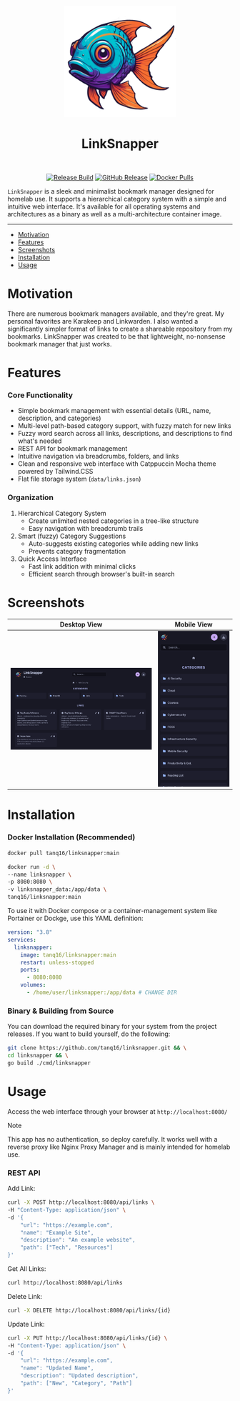 <p align="center">
<img src="/assets/logo.png" alt="LinkSnapper Logo" width=250px /><br>
<h1 align="center">LinkSnapper</h1><br>

<p align="center">
<a href="https://github.com/tanq16/linksnapper/actions/workflows/release.yml"><img src="https://github.com/tanq16/linksnapper/actions/workflows/release.yml/badge.svg" alt="Release Build"></a>&nbsp;<a href="https://github.com/Tanq16/linksnapper/releases"><img alt="GitHub Release" src="https://img.shields.io/github/v/release/tanq16/linksnapper"></a>&nbsp;<a href="https://hub.docker.com/r/tanq16/linksnapper"><img alt="Docker Pulls" src="https://img.shields.io/docker/pulls/tanq16/linksnapper"></a>
</p>
</p>

`LinkSnapper` is a sleek and minimalist bookmark manager designed for homelab use. It supports a hierarchical category system with a simple and intuitive web interface. It's available for all operating systems and architectures as a binary as well as a multi-architecture container image.

---

- [Motivation](#motivation)
- [Features](#features)
- [Screenshots](#screenshots)
- [Installation](#installation)
- [Usage](#usage)

# Motivation

There are numerous bookmark managers available, and they're great. My personal favorites are Karakeep and Linkwarden. I also wanted a significantly simpler format of links to create a shareable repository from my bookmarks. LinkSnapper was created to be that lightweight, no-nonsense bookmark manager that just works.

# Features

### Core Functionality

- Simple bookmark management with essential details (URL, name, description, and categories)
- Multi-level path-based category support, with fuzzy match for new links
- Fuzzy word search across all links, descriptions, and descriptions to find what's needed
- REST API for bookmark management
- Intuitive navigation via breadcrumbs, folders, and links
- Clean and responsive web interface with Catppuccin Mocha theme powered by Tailwind.CSS
- Flat file storage system (`data/links.json`)

### Organization

1. Hierarchical Category System
    - Create unlimited nested categories in a tree-like structure
    - Easy navigation with breadcrumb trails
2. Smart (fuzzy) Category Suggestions
    - Auto-suggests existing categories while adding new links
    - Prevents category fragmentation
3. Quick Access Interface
    - Fast link addition with minimal clicks
    - Efficient search through browser's built-in search

# Screenshots

| Desktop View | Mobile View |
| --- | --- |
| <img src="/assets/d.png" alt="Desktop" /> | <img src="/assets/m.png" alt="Mobile" /> |

# Installation

### Docker Installation (Recommended)

```bash
docker pull tanq16/linksnapper:main
```

```bash
docker run -d \
--name linksnapper \
-p 8080:8080 \
-v linksnapper_data:/app/data \
tanq16/linksnapper:main
```

To use it with Docker compose or a container-management system like Portainer or Dockge, use this YAML definition:

```yaml
version: "3.8"
services:
  linksnapper:
    image: tanq16/linksnapper:main
    restart: unless-stopped
    ports:
      - 8080:8080
    volumes:
      - /home/user/linksnapper:/app/data # CHANGE DIR
```

### Binary & Building from Source

You can download the required binary for your system from the project releases. If you want to build yourself, do the following:

```bash
git clone https://github.com/tanq16/linksnapper.git && \
cd linksnapper && \
go build ./cmd/linksnapper
```

# Usage

Access the web interface through your browser at `http://localhost:8080/`

> [!NOTE]
> This app has no authentication, so deploy carefully. It works well with a reverse proxy like Nginx Proxy Manager and is mainly intended for homelab use.

### REST API

Add Link:

```bash
curl -X POST http://localhost:8080/api/links \
-H "Content-Type: application/json" \
-d '{
    "url": "https://example.com",
    "name": "Example Site",
    "description": "An example website",
    "path": ["Tech", "Resources"]
}'
```

Get All Links:

```bash
curl http://localhost:8080/api/links
```

Delete Link:

```bash
curl -X DELETE http://localhost:8080/api/links/{id}
```

Update Link:

```bash
curl -X PUT http://localhost:8080/api/links/{id} \
-H "Content-Type: application/json" \
-d '{
    "url": "https://example.com",
    "name": "Updated Name",
    "description": "Updated description",
    "path": ["New", "Category", "Path"]
}'
```
